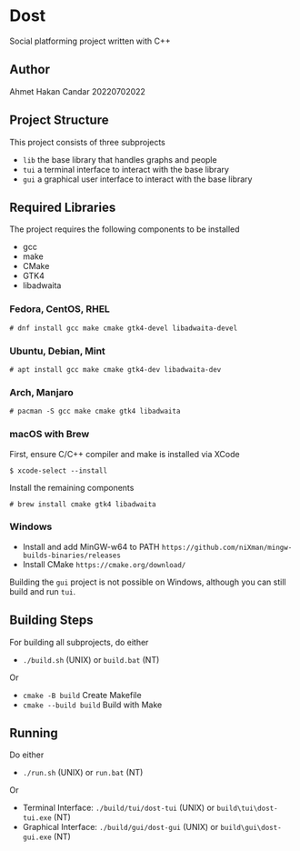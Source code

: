 # Dost
Social platforming project written with C++


## Author
Ahmet Hakan Candar
20220702022


## Project Structure
This project consists of three subprojects
  - `lib` the base library that handles graphs and people
  - `tui` a terminal interface to interact with the base library
  - `gui` a graphical user interface to interact with the base library


## Required Libraries
The project requires the following components to be installed
  - gcc
  - make
  - CMake
  - GTK4
  - libadwaita

### Fedora, CentOS, RHEL
```
# dnf install gcc make cmake gtk4-devel libadwaita-devel 
```

### Ubuntu, Debian, Mint
```
# apt install gcc make cmake gtk4-dev libadwaita-dev 
```

### Arch, Manjaro
```
# pacman -S gcc make cmake gtk4 libadwaita
```

### macOS with Brew
First, ensure C/C++ compiler and make is installed via XCode
```
$ xcode-select --install
```
Install the remaining components
```
# brew install cmake gtk4 libadwaita
```

### Windows
  - Install and add MinGW-w64 to PATH `https://github.com/niXman/mingw-builds-binaries/releases`
  - Install CMake `https://cmake.org/download/`

Building the `gui` project is not possible on Windows, although you can still build and run `tui`.


## Building Steps
For building all subprojects, do either
  - `./build.sh` (UNIX) or `build.bat` (NT)

Or
  - `cmake -B build` Create Makefile
  - `cmake --build build` Build with Make


## Running
Do either
  - `./run.sh` (UNIX) or `run.bat` (NT)

Or
  - Terminal Interface: `./build/tui/dost-tui` (UNIX) or `build\tui\dost-tui.exe` (NT)
  - Graphical Interface: `./build/gui/dost-gui` (UNIX) or `build\gui\dost-gui.exe` (NT)
